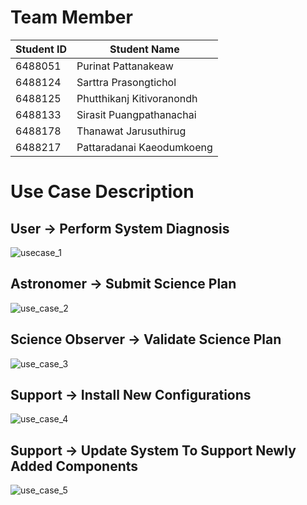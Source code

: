 # Team Member
| Student ID | Student Name              |
|------------|---------------------------|
| 6488051    | Purinat Pattanakeaw       |
| 6488124    | Sarttra Prasongtichol     |
| 6488125    | Phutthikanj Kitivoranondh |
| 6488133    | Sirasit Puangpathanachai  |
| 6488178    | Thanawat Jarusuthirug     |
| 6488217    | Pattaradanai Kaeodumkoeng |

# Use Case Description

## User -> Perform System Diagnosis
![usecase_1](https://github.com/ICT-Mahidol/Gemini-2023/assets/141797438/c18bae3b-dba6-4616-9b35-2829158663db)


## Astronomer -> Submit Science Plan
![use_case_2](https://github.com/ICT-Mahidol/Gemini-2023/assets/141797438/1dc532bb-001c-46bf-80e8-f737819b9ed3)


## Science Observer -> Validate Science Plan
![use_case_3](https://github.com/ICT-Mahidol/Gemini-2023/assets/141797438/7dc64538-41f3-4ef9-ac1c-53656f21f180)


## Support -> Install New Configurations
![use_case_4](https://github.com/ICT-Mahidol/Gemini-2023/assets/141797438/3de51917-0383-4dfa-ae3e-25d57c6af1a8)


## Support -> Update System To Support Newly Added Components

![use_case_5](https://github.com/ICT-Mahidol/Gemini-2023/assets/141797438/58ce0a3f-ceae-4b6c-b7f6-93f0556fb8ca)

